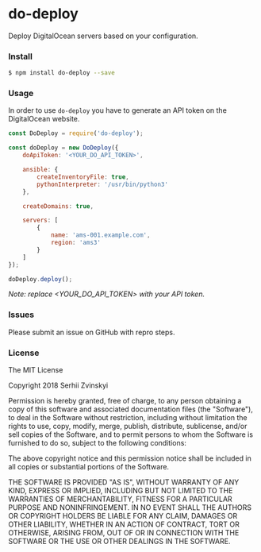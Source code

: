 # do-deploy
Deploy DigitalOcean servers based on your configuration.

### Install
```sh
$ npm install do-deploy --save
```

### Usage
In order to use ```do-deploy``` you have to generate an API token on the DigitalOcean website.

```js
const DoDeploy = require('do-deploy');

const doDeploy = new DoDeploy({
    doApiToken: '<YOUR_DO_API_TOKEN>',

    ansible: {
        createInventoryFile: true,
        pythonInterpreter: '/usr/bin/python3'
    },

    createDomains: true,

    servers: [
        {
            name: 'ams-001.example.com',
            region: 'ams3'
        }
    ]
});

doDeploy.deploy();
```
*Note: replace <YOUR_DO_API_TOKEN> with your API token.*

### Issues
Please submit an issue on GitHub with repro steps.

### License
The MIT License

Copyright 2018 Serhii Zvinskyi

Permission is hereby granted, free of charge, to any person obtaining a copy of this software and associated documentation files (the "Software"), to deal in the Software without restriction, including without limitation the rights to use, copy, modify, merge, publish, distribute, sublicense, and/or sell copies of the Software, and to permit persons to whom the Software is furnished to do so, subject to the following conditions:

The above copyright notice and this permission notice shall be included in all copies or substantial portions of the Software.

THE SOFTWARE IS PROVIDED "AS IS", WITHOUT WARRANTY OF ANY KIND, EXPRESS OR IMPLIED, INCLUDING BUT NOT LIMITED TO THE WARRANTIES OF MERCHANTABILITY, FITNESS FOR A PARTICULAR PURPOSE AND NONINFRINGEMENT. IN NO EVENT SHALL THE AUTHORS OR COPYRIGHT HOLDERS BE LIABLE FOR ANY CLAIM, DAMAGES OR OTHER LIABILITY, WHETHER IN AN ACTION OF CONTRACT, TORT OR OTHERWISE, ARISING FROM, OUT OF OR IN CONNECTION WITH THE SOFTWARE OR THE USE OR OTHER DEALINGS IN THE SOFTWARE.